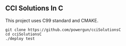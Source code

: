 CCI Solutions In C
------------------

This project uses C99 standard and CMAKE.

```
git clone https://github.com/powergun/cciSolutionsC
cd cciSolutionsC
./deploy test
```
